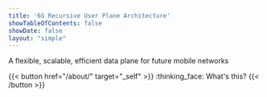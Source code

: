 ```yaml
---
title: '6G Recursive User Plane Architecture'
showTableOfContents: false
showDate: false
layout: "simple"
---
```


A flexible, scalable, efficient data plane for future mobile networks

{{< button href="/about/" target="_self" >}}
:thinking_face: What's this?
{{< /button >}}